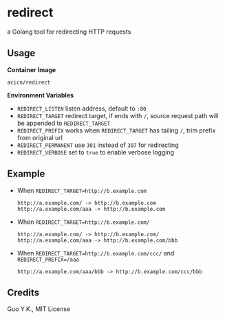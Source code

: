 # redirect

a Golang tool for redirecting HTTP requests

## Usage

**Container Image**

`acicn/redirect`

**Environment Variables**

* `REDIRECT_LISTEN` listen address, default to `:80`
* `REDIRECT_TARGET` redirect target, if ends with `/`, source request path will be appended to `REDIRECT_TARGET`
* `REDIRECT_PREFIX` works when `REDIRECT_TARGET` has tailing `/`, trim prefix from original url
* `REDIRECT_PERMANENT` use `301` instead of `307` for redirecting
* `REDIRECT_VERBOSE` set to `true` to enable verbose logging

## Example

* When `REDIRECT_TARGET=http://b.example.com`

    ```
    http://a.example.com/ -> http://b.example.com
    http://a.example.com/aaa -> http://b.example.com
    ```

* When `REDIRECT_TARGET=http://b.example.com/`

  ```
  http://a.example.com/ -> http://b.example.com/
  http://a.example.com/aaa -> http://b.example.com/bbb
  ```

* When `REDIRECT_TARGET=http://b.example.com/ccc/` and `REDIRECT_PREFIX=/aaa`

  ```
  http://a.example.com/aaa/bbb -> http://b.example.com/ccc/bbb
  ```

## Credits

Guo Y.K., MIT License

